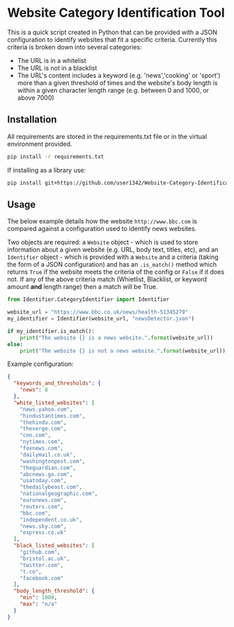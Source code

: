 # Website Category Identification Tool
This is a quick script created in Python that can be provided with a JSON configuration to identify websites that fit a specific criteria. Currently this criteria is broken down into several categories:
- The URL is in a whitelist
- The URL is not in a blacklist
- The URL's content includes a keyword (e.g. 'news','cooking' or 'sport') more than a given threshold of times and the website's body length is within a given character length range (e.g. between 0 and 1000, or above 7000)

## Installation
All requirements are stored in the requirements.txt file or in the virtual environment provided. 
```bash
pip install -r requirements.txt
```
If installing as a library use:
```bash 
pip install git+https://github.com/user1342/Website-Category-Identification-Tool.git
```


## Usage 
The below example details how the website ``http://www.bbc.com`` is compared against a configuration used to identify news websites. 

Two objects are required: a ```Website``` object - which is used to store information about a given website (e.g. URL, body text, titles, etc), and an ```Identifier``` object - which is provided with a ```Website``` and a criteria (taking the form of a JSON configuration) and has an ```.is_match()``` method which returns ```True``` if the website meets the criteria of the config or ```False``` if it does not. If any of the above criteria match (Whietlist, Blacklist, or keyword amount **and** length range) then a match will be True.

```python
from Identifier.CategoryIdentifier import Identifier

website_url = "https://www.bbc.co.uk/news/health-51345279"
my_identifier = Identifier(website_url, "newsDetector.json")

if my_identifier.is_match():
    print("The website {} is a news website.".format(website_url))
else:
    print("The website {} is not a news website.".format(website_url))
```
Example configuration:

```json
{
  "keywords_and_thresholds": {
    "news": 8
  },
  "white_listed_websites": [
    "news.yahoo.com",
    "hindustantimes.com",
    "thehindu.com",
    "theverge.com",
    "cnn.com",
    "nytimes.com",
    "foxnews.com",
    "dailymail.co.uk",
    "washingtonpost.com",
    "theguardian.com",
    "abcnews.go.com",
    "usatoday.com",
    "thedailybeast.com",
    "nationalgeographic.com",
    "euronews.com",
    "reuters.com",
    "bbc.com",
    "independent.co.uk",
    "news.sky.com",
    "express.co.uk"
  ],
  "black_listed_websites": [
    "github.com",
    "bristol.ac.uk",
    "twitter.com",
    "t.co",
    "facebook.com"
  ],
  "body_length_threshold": {
    "min": 1000,
    "max": "n/a"
  }
}
```
